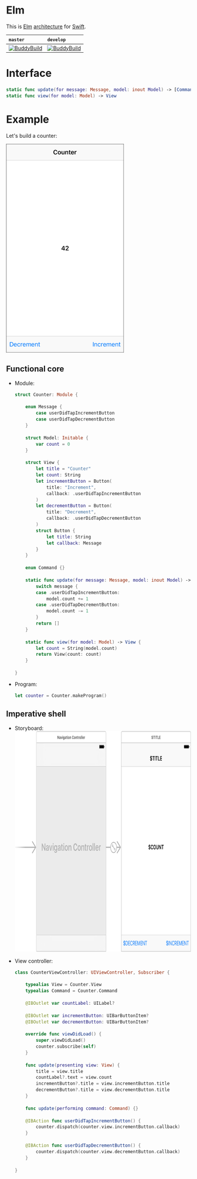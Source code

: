 # Elm

This is [Elm](http://elm-lang.org) [architecture](https://guide.elm-lang.org/architecture/) for [Swift](https://swift.org).

| `master` | `develop` |
| :------- | :-------- |
| [![BuddyBuild](https://dashboard.buddybuild.com/api/statusImage?appID=583f5837a72f6501008044ab&branch=master&build=latest)](https://dashboard.buddybuild.com/apps/583f5837a72f6501008044ab/build/latest) | [![BuddyBuild](https://dashboard.buddybuild.com/api/statusImage?appID=583f5837a72f6501008044ab&branch=develop&build=latest)](https://dashboard.buddybuild.com/apps/583f5837a72f6501008044ab/build/latest) |

# Interface

```swift
static func update(for message: Message, model: inout Model) -> [Command]
static func view(for model: Model) -> View
```

# Example

Let's build a counter:

<img src="Images/Screenshot.png" width="321" height="569" alt="Screenshot"/>

## Functional core

* Module:
    ```swift
    struct Counter: Module {

        enum Message {
            case userDidTapIncrementButton
            case userDidTapDecrementButton
        }

        struct Model: Initable {
            var count = 0
        }

        struct View {
            let title = "Counter"
            let count: String
            let incrementButton = Button(
                title: "Increment",
                callback: .userDidTapIncrementButton
            )
            let decrementButton = Button(
                title: "Decrement",
                callback: .userDidTapDecrementButton
            )
            struct Button {
                let title: String
                let callback: Message
            }
        }

        enum Command {}

        static func update(for message: Message, model: inout Model) -> [Command] {
            switch message {
            case .userDidTapIncrementButton:
                model.count += 1
            case .userDidTapDecrementButton:
                model.count -= 1
            }
            return []
        }

        static func view(for model: Model) -> View {
            let count = String(model.count)
            return View(count: count)
        }
        
    }
    ```

* Program:
    ```swift
    let counter = Counter.makeProgram()
    ```

## Imperative shell

* Storyboard:
    <img src="Images/Storyboard.png" width="813" height="601" alt="Storyboard"/>

* View controller:
    ```swift
    class CounterViewController: UIViewController, Subscriber {

        typealias View = Counter.View
        typealias Command = Counter.Command

        @IBOutlet var countLabel: UILabel?

        @IBOutlet var incrementButton: UIBarButtonItem?
        @IBOutlet var decrementButton: UIBarButtonItem?

        override func viewDidLoad() {
            super.viewDidLoad()
            counter.subscribe(self)
        }

        func update(presenting view: View) {
            title = view.title
            countLabel?.text = view.count
            incrementButton?.title = view.incrementButton.title
            decrementButton?.title = view.decrementButton.title
        }

        func update(performing command: Command) {}

        @IBAction func userDidTapIncrementButton() {
            counter.dispatch(counter.view.incrementButton.callback)
        }

        @IBAction func userDidTapDecrementButton() {
            counter.dispatch(counter.view.decrementButton.callback)
        }

    }
    ```
